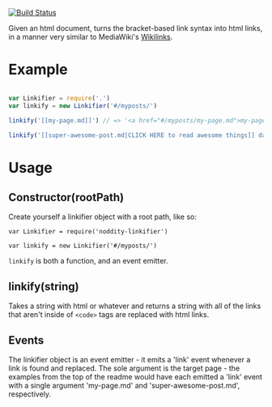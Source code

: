 [![Build Status](https://travis-ci.org/TehShrike/noddity-linkifier.svg)](https://travis-ci.org/TehShrike/noddity-linkifier)

Given an html document, turns the bracket-based link syntax into html links, in a manner very similar to MediaWiki's [Wikilinks](https://meta.wikimedia.org/wiki/Help:Link#Wikilinks).

Example
=======

```js

var Linkifier = require('.')
var linkify = new Linkifier('#/myposts/')

linkify('[[my-page.md]]') // => '<a href="#/myposts/my-page.md">my-page.md</a>'

linkify('[[super-awesome-post.md|CLICK HERE to read awesome things]] dawg!') // => '<a href="#/myposts/super-awesome-post.md">CLICK HERE to read awesome things</a> dawg!'


```


Usage
=====

Constructor(rootPath)
-----

Create yourself a linkifier object with a root path, like so:

	var Linkifier = require('noddity-linkifier')

	var linkify = new Linkifier('#/myposts/')

`linkify` is both a function, and an event emitter.

linkify(string)
------

Takes a string with html or whatever and returns a string with all of the links that aren't inside of `<code>` tags are replaced with html links.

Events
------

The linkifier object is an event emitter - it emits a 'link' event whenever a link is found and replaced.  The sole argument is the target page - the examples from the top of the readme would have each emitted a 'link' event with a single argument 'my-page.md' and 'super-awesome-post.md', respectively.
